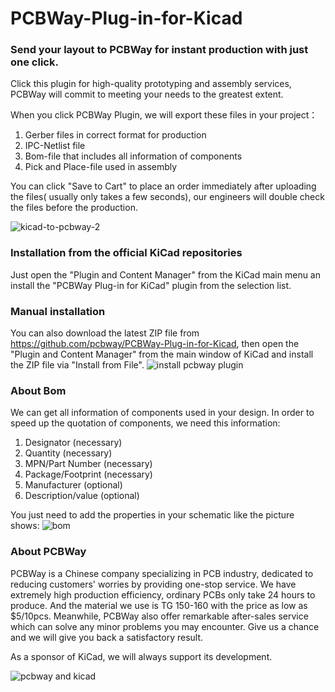 # PCBWay-Plug-in-for-Kicad

### Send your layout to PCBWay for instant production with just one click.

Click this plugin for high-quality prototyping and assembly services, PCBWay will commit to meeting your needs to the greatest extent.

When you click PCBWay Plugin, we will export these files in your project：
1.	Gerber files in correct format for production
2.	IPC-Netlist file
3.	Bom-file that includes all information of components
4.	Pick and Place-file used in assembly

You can click "Save to Cart"  to place an order immediately after uploading the files( usually only takes a few seconds), our engineers will double check the files before the production.

![kicad-to-pcbway-2](https://user-images.githubusercontent.com/20063837/160805517-c1e80546-4672-46cb-9d0a-65d71400459d.gif)


### Installation from the official KiCad repositories
Just open the "Plugin and Content Manager" from the KiCad main menu an install the "PCBWay Plug-in for KiCad" plugin from the selection list.


### Manual installation
You can also download the latest ZIP file from  https://github.com/pcbway/PCBWay-Plug-in-for-Kicad, then open the "Plugin and Content Manager" from the main window of KiCad and install the ZIP file via "Install from File".
![install pcbway plugin](https://user-images.githubusercontent.com/20063837/160970891-4971cb1a-a36a-45bc-b219-93924f0ff070.png)



### About Bom

We can get all information of components used in your design. In order to speed up the quotation of components, we need this information:
1. Designator (necessary)
2. Quantity (necessary)
3. MPN/Part Number (necessary)
4. Package/Footprint (necessary)
5. Manufacturer (optional)
6. Description/value (optional)

You just need to add the properties in your schematic like the picture shows:
![bom](https://user-images.githubusercontent.com/20063837/160999527-e0a50238-3468-44be-b691-667ab8e8fef1.png)






### About PCBWay
PCBWay is a Chinese company specializing in PCB industry, dedicated to reducing customers' worries by providing one-stop service. We have extremely high production efficiency, ordinary PCBs only take 24 hours to produce. And the material we use is TG 150-160 with the price as low as $5/10pcs. Meanwhile, PCBWay also offer remarkable after-sales service which can solve any minor problems you may encounter. Give us a chance and we will give you back a satisfactory result.

As a sponsor of KiCad, we will always support its development.

![pcbway and kicad](https://user-images.githubusercontent.com/20063837/160807492-241eaa2b-b97f-4cbc-9fa0-f5f96eafb018.png)




